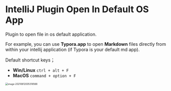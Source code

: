 # IntelliJ Plugin Open In Default OS App



Plugin to open file in os default application.

For example, you can use <b>Typora.app</b> to open <b>Markdown</b> files directly from within your intellij application (if Typora is your default md app).



Default shortcut keys；

* **Win/Linux**   `ctrl + alt + F `
* **MacOS**  `command + option + F`



<img src="https://cdn.jsdelivr.net/gh/Al-assad/md-img@master/bucket-3/202106120105.png" alt="image-20210612005318568" style="zoom: 50%;" />

